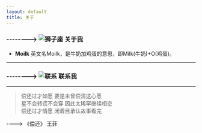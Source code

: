 ```yaml
---
layout: default
title: 关于
---
```

### --------> ![狮子座](http://duras.wang/img/myLogo/lion.png) 关于我

* **Moilk**
英文名Moilk，是牛奶加鸡蛋的意思，即Milk(牛奶)+O(鸡蛋)。

* **


### --------> ![联系](http://duras.wang/img/myLogo/contact.png) 联系我
************************
> 偿还过才如愿 要是未曾偿清这心愿  
星不会转谎不会穿 因此太稀罕继续相恋  
偿还过才情愿 闭着目承认故事看完  

----> 《偿还》 王菲